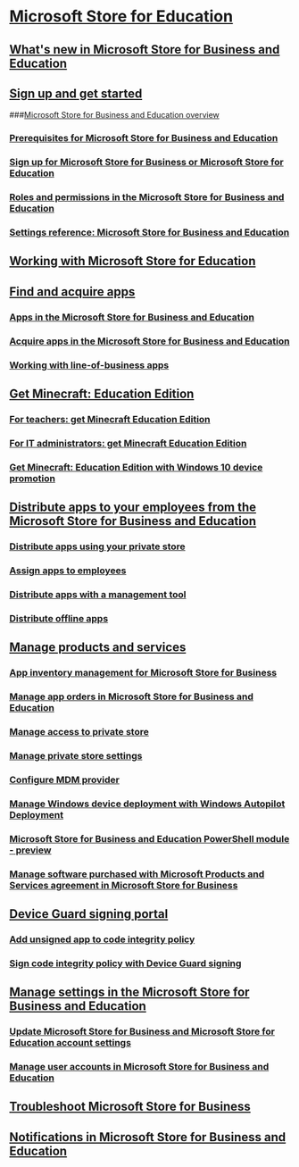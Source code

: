 # [Microsoft Store for Education](/microsoft-store/index?toc=/microsoft-store/education/toc.json)
## [What's new in Microsoft Store for Business and Education](/microsoft-store/whats-new-microsoft-store-business-education?toc=/microsoft-store/education/toc.json)
## [Sign up and get started](/microsoft-store/sign-up-microsoft-store-for-business-overview?toc=/microsoft-store/education/toc.json)
###[Microsoft Store for Business and Education overview](/microsoft-store/windows-store-for-business-overview?toc=/microsoft-store/education/toc.json)
### [Prerequisites for Microsoft Store for Business and Education](/microsoft-store/prerequisites-microsoft-store-for-business?toc=/microsoft-store/education/toc.json)
### [Sign up for Microsoft Store for Business or Microsoft Store for Education](/microsoft-store/sign-up-microsoft-store-for-business?toc=/microsoft-store/education/toc.json)
### [Roles and permissions in the Microsoft Store for Business and Education](/microsoft-store/roles-and-permissions-microsoft-store-for-business?toc=/microsoft-store/education/toc.json)
### [Settings reference: Microsoft Store for Business and Education](/microsoft-store/settings-reference-microsoft-store-for-business?toc=/microsoft-store/education/toc.json)
## [Working with Microsoft Store for Education](/education/windows/education-scenarios-store-for-business?toc=/microsoft-store/education/toc.json)
## [Find and acquire apps](/microsoft-store/find-and-acquire-apps-overview?toc=/microsoft-store/education/toc.json)
### [Apps in the Microsoft Store for Business and Education](/microsoft-store/apps-in-microsoft-store-for-business?toc=/microsoft-store/education/toc.json)
### [Acquire apps in the Microsoft Store for Business and Education](/microsoft-store/acquire-apps-microsoft-store-for-business?toc=/microsoft-store/education/toc.json)
### [Working with line-of-business apps](/microsoft-store/working-with-line-of-business-apps?toc=/microsoft-store/education/toc.json)
## [Get Minecraft: Education Edition](/education/windows/get-minecraft-for-education?toc=/microsoft-store/education/toc.json)
### [For teachers: get Minecraft Education Edition](/education/windows/teacher-get-minecraft?toc=/microsoft-store/education/toc.json)
### [For IT administrators: get Minecraft Education Edition](/education/windows/school-get-minecraft?toc=/microsoft-store/education/toc.json)
### [Get Minecraft: Education Edition with Windows 10 device promotion](/education/windows/get-minecraft-device-promotion?toc=/microsoft-store/education/toc.json)
## [Distribute apps to your employees from the Microsoft Store for Business and Education](/microsoft-store/distribute-apps-to-your-employees-microsoft-store-for-business?toc=/microsoft-store/education/toc.json)
### [Distribute apps using your private store](/microsoft-store/distribute-apps-from-your-private-store?toc=/microsoft-store/education/toc.json)
### [Assign apps to employees](/microsoft-store/assign-apps-to-employees?toc=/microsoft-store/education/toc.json)
### [Distribute apps with a management tool](/microsoft-store/distribute-apps-with-management-tool?toc=/microsoft-store/education/toc.json)
### [Distribute offline apps](/microsoft-store/distribute-offline-apps?toc=/microsoft-store/education/toc.json)
## [Manage products and services](/microsoft-store/manage-apps-microsoft-store-for-business-overview?toc=/microsoft-store/education/toc.json)
### [App inventory management for Microsoft Store for Business](/microsoft-store/app-inventory-management-microsoft-store-for-business?toc=/microsoft-store/education/toc.json)
### [Manage app orders in Microsoft Store for Business and Education](/microsoft-store/manage-orders-microsoft-store-for-business?toc=/microsoft-store/education/toc.json)
### [Manage access to private store](/microsoft-store/manage-access-to-private-store?toc=/microsoft-store/education/toc.json)
### [Manage private store settings](/microsoft-store/manage-private-store-settings?toc=/microsoft-store/education/toc.json)
### [Configure MDM provider](/microsoft-store/configure-mdm-provider-microsoft-store-for-business?toc=/microsoft-store/education/toc.json)
### [Manage Windows device deployment with Windows Autopilot Deployment](/microsoft-store/add-profile-to-devices?toc=/microsoft-store/education/toc.json)
### [Microsoft Store for Business and Education PowerShell module - preview](/microsoft-store/microsoft-store-for-business-education-powershell-module?toc=/microsoft-store/education/toc.json)
### [Manage software purchased with Microsoft Products and Services agreement in Microsoft Store for Business](/microsoft-store/manage-mpsa-software-microsoft-store-for-business?toc=/microsoft-store/education/toc.json)
## [Device Guard signing portal](/microsoft-store/device-guard-signing-portal?toc=/microsoft-store/education/toc.json)
### [Add unsigned app to code integrity policy](/microsoft-store/add-unsigned-app-to-code-integrity-policy?toc=/microsoft-store/education/toc.json)
### [Sign code integrity policy with Device Guard signing](/microsoft-store/sign-code-integrity-policy-with-device-guard-signing?toc=/microsoft-store/education/toc.json)
## [Manage settings in the Microsoft Store for Business and Education](/microsoft-store/manage-settings-microsoft-store-for-business?toc=/microsoft-store/education/toc.json)
### [Update Microsoft Store for Business and Microsoft Store for Education account settings](/microsoft-store/update-microsoft-store-for-business-account-settings?toc=/microsoft-store/education/toc.json)
### [Manage user accounts in Microsoft Store for Business and Education](/microsoft-store/manage-users-and-groups-microsoft-store-for-business?toc=/microsoft-store/education/toc.json)
## [Troubleshoot Microsoft Store for Business](/microsoft-store/troubleshoot-microsoft-store-for-business?toc=/microsoft-store/education/toc.json)
## [Notifications in Microsoft Store for Business and Education](/microsoft-store/notifications-microsoft-store-business?toc=/microsoft-store/education/toc.json)

